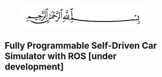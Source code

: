 <p align="center">
    <img width="400" align="center" src="tex/2560px-Basmala.svg.png" alt="Basmala" />
</p>

# Fully Programmable Self-Driven Car Simulator with ROS [**under development**]
